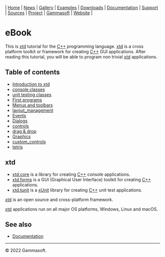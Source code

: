 | [Home](home.md) | [News](news.md) | [Gallery](gallery.md) | [Examples](examples.md) | [Downloads](downloads.md) | [Documentation](documentation.md) | [Support](support.md) | [Sources](https://github.com/gammasoft71/xtd) | [Project](https://sourceforge.net/projects/xtdpro/) | [Gammasoft](gammasoft.md) | [Website](https://gammasoft71.wixsite.com/xtdpro) |

# eBook

This is [xtd](https://github.com/gammasoft71/xtd) tutorial for the [C++](c++.md) programming language. [xtd](https://github.com/gammasoft71/xtd) is a cross platform toolkit or framework for creating [C++](c++.md) GUI applications. After reading this tutorial, you will be able to program non trivial [xtd](https://github.com/gammasoft71/xtd) applications.

## Table of contents

* [Introduction to xtd](ebook_introduction.md)
* [console classes](ebook_console_classes.md)
* [unit testing classes](ebook_unit_testing_classes.md)
* [First programs](ebook_first_programs.md)
* [Menus and toolbars](ebook_menus_and_toolbars.md)
* [layout_management](ebook_layout_management.md)
* [Events](ebook_events.md)
* [Dialogs](ebook_dialogs.md)
* [controls](ebook_controls.md)
* [drag & drop](ebook_drag_and_drop.md)
* [Graphics](ebook_graphics.md)
* [custom_controls](ebook_custom_controls.md)
* [tetris](ebook_tetris.md)

## xtd

* [xtd.core](https://github.com/gammasoft71/xtd) is a library for creating [C++](c++.md) console applications.
* [xtd.forms](https://github.com/gammasoft71/xtd) is a GUI (Graphical User Interface) toolkit for creating [C++](c++.md) applications.
* [xtd.tunit](https://github.com/gammasoft71/xtd) is a  [xUnit](https://en.wikipedia.org/wiki/XUnit) library for creating [C++](c++.md) unit test applications.

[xtd](https://github.com/gammasoft71/xtd) is an open source and cross-platform framework.

[xtd](https://github.com/gammasoft71/xtd) applications run on all major OS platforms, Windows, Linux and macOS.

## See also

* [Documentation](documentation.md)

______________________________________________________________________________________________

© 2022 Gammasoft.
